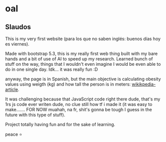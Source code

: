 # oal

## Slaudos

This is my very first website (para los que no saben inglés: buenos días hoy es viernes).

Made with bootstrap 5.3, this is my really first web thing built with my bare hands and a bit of use of AI to speed up my research.
Learned bunch of stuff on the way, things that I wouldn't even imagine I would be even able to do in one single day.
Idk... it was really fun :D

anyway, the page is in Spanish, but the main objective is calculating obesity values using weigth (kg) and how tall the person is in meters: [wikikpedia-article](https://en.wikipedia.org/wiki/Body_mass_index).

It was challenging because that JavaScript code right there dude, that's my 1rs js code ever writen dude, no clue still how tf i made it (it was easy to make....... FOR NOW muahah, na fr, shit's gonna be tough I guess in the future with this type of stuff).

Project totally having fun and for the sake of learning.

peace ⭐
